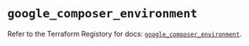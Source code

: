 # `google_composer_environment`

Refer to the Terraform Registory for docs: [`google_composer_environment`](https://registry.terraform.io/providers/hashicorp/google-beta/4.70.0/docs/resources/google_composer_environment).
